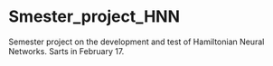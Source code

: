 # Smester_project_HNN
Semester project on the development and test of Hamiltonian Neural Networks. Sarts in February 17.
